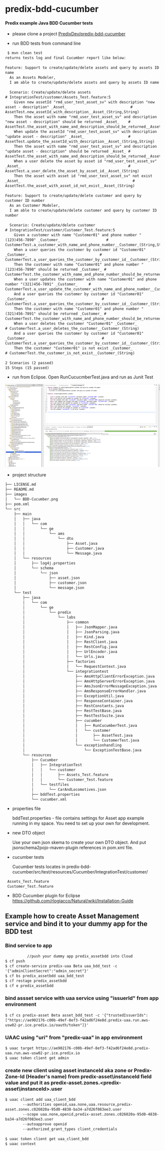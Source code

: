 # predix-bdd-cucumber

#### Predix example Java BDD Cucumber tests

- please clone a project [PredixDev/predix-bdd-cucumber ](https://github.com/PredixDev/predix-bdd-cucumber) 

- run BDD tests from command line 

``` 
 $ mvn clean test
returns tests log and final Cucumber report like below:
 
Feature: Support to create/update/delete assets and query by assets ID name
  As an Assets Modeler,
  I am able to create/update/delete assets and query by assets ID name

  Scenario: Create/update/delete assets                                                                                       # IntegrationTest/customer/Assets_Test.feature:5
    Given new assetId "rmd_user_test_asset_sv" with description "new asset - description" _Asset_                             # AssetTest.new_assetId_with_description__Asset_(String,String)
    Then the asset with name "rmd_user_test_asset_sv" and description "new asset - description" should be returned _Asset_    # AssetTest.the_asset_with_name_and_description_should_be_returned__Asset_(String,String)
    When update the assetId "rmd_user_test_asset_sv" with description "update asset - description" _Asset_                    # AssetTest.update_the_assetId_with_description__Asset_(String,String)
    Then the asset with name "rmd_user_test_asset_sv" and description "update asset - description" should be returned _Asset_ # AssetTest.the_asset_with_name_and_description_should_be_returned__Asset_(String,String)
    When a user delete the asset by asset id "rmd_user_test_asset_sv" _Asset_                                                 # AssetTest.a_user_delete_the_asset_by_asset_id__Asset_(String)
    Then the asset with asset id "rmd_user_test_asset_sv" not exist _Asset_                                                   # AssetTest.the_asset_with_asset_id_not_exist__Asset_(String)

Feature: Support to create/update/delete customer and query by customer ID number
  As an Customer Modeler,
  I am able to create/update/delete customer and query by customer ID number

  Scenario: Create/update/delete customer                                                                   # IntegrationTest/customer/Customer_Test.feature:5
    Given a customer with name "Customer01" and phone number "(123)456-7890" _Customer_                     # CustomerTest.a_customer_with_name_and_phone_number__Customer_(String,String)
    When a user queries the customer by customer id "Customer01" _Customer_                                 # CustomerTest.a_user_queries_the_customer_by_customer_id__Customer_(String)
    Then the customer with name "Customer01" and phone number "(123)456-7890" should be returned _Customer_ # CustomerTest.the_customer_with_name_and_phone_number_should_be_returned__Customer_(String,String)
    When a user updates the customer with name "Customer01" and phone number "(321)456-7891" _Customer_     # CustomerTest.a_user_update_the_customer_with_name_and_phone_number__Customer_(String,String)
    And a user queries the customer by customer id "Customer01" _Customer_                                  # CustomerTest.a_user_queries_the_customer_by_customer_id__Customer_(String)
    Then the customer with name "Customer01" and phone number "(321)456-7891" should be returned _Customer_ # CustomerTest.the_customer_with_name_and_phone_number_should_be_returned__Customer_(String,String)
    When a user deletes the customer "Customer01" _Customer_                                                # CustomerTest.a_user_deletes_the_customer__Customer_(String)
    And a user queries the customer by customer id "Customer01" _Customer_                                  # CustomerTest.a_user_queries_the_customer_by_customer_id__Customer_(String)
    Then the customer "Customer01" is not exist _Customer_                                                  # CustomerTest.the_customer_is_not_exist__Customer_(String)

2 Scenarios (2 passed)
15 Steps (15 passed)

``` 
- run from Eclipse.  Open RunCucucmberTest.java and run as Junit Test

<img src="images/BDD-Cucumber.png">

- project structure

``` 
├── LICENSE.md
├── README.md
├── images
│   └── BDD-Cucumber.png
├── pom.xml
└── src
    ├── main
    │   ├── java
    │   │   └── com
    │   │       └── ge
    │   │           └── ams
    │   │               └── dto
    │   │                   ├── Asset.java
    │   │                   ├── Customer.java
    │   │                   └── Message.java
    │   └── resources
    │       ├── log4j.properties
    │       └── schema
    │           └── json
    │               ├── asset.json
    │               ├── customer.json
    │               └── message.json
    └── test
        ├── java
        │   └── com
        │       └── ge
        │           └── predix
        │               └── labs
        │                   ├── common
        │                   │   ├── JsonMapper.java
        │                   │   ├── JsonParsing.java
        │                   │   ├── Kind.java
        │                   │   ├── RestClient.java
        │                   │   ├── RestConfig.java
        │                   │   ├── UrlEncoder.java
        │                   │   └── Urls.java
        │                   ├── factories
        │                   │   └── RequestContext.java
        │                   └── integrationtest
        │                       ├── AmsHttpClientErrorException.java
        │                       ├── AmsHttpServerErrorException.java
        │                       ├── AmsJsonErrorMessageException.java
        │                       ├── AmsResponseErrorHandler.java
        │                       ├── ExceptionUtil.java
        │                       ├── ResponseContainer.java
        │                       ├── RestConstants.java
        │                       ├── RestTestBase.java
        │                       ├── RestTestSuite.java
        │                       ├── cucumber
        │                       │   ├── RunCucumberTest.java
        │                       │   └── customer
        │                       │       ├── AssetTest.java
        │                       │       └── CustomerTest.java
        │                       └── exceptionhandling
        │                           └── ExceptionTestBase.java
        └── resources
            ├── Cucumber
            │   ├── IntegrationTest
            │   │   └── customer
            │   │       ├── Assets_Test.feature
            │   │       └── Customer_Test.feature
            │   └── testfiles
            │       └── CarAndLocomotives.json
            ├── bddTest.properties
            └── cucumber.xml

``` 
- properties file

  bddTest.properties - file contains settings for Asset app example running in my space.  You need to set up your own for development.
  
- new DTO object

  Use your own json skema to create your own DTO object. And put jsonschema2pojo-maven-plugin references in pom.xml file. 

- cucumber tests

  Cucumber tests locates in predix-bdd-cucumber/src/test/resources/Cucumber/IntegrationTest/customer/
 ```  
  Assets_Test.feature
  Customer_Test.feature
 ``` 
- BDD Cucumber plugin for Eclipse 
  https://github.com/rlogiacco/Natural/wiki/Installation-Guide

## Example how to create Asset Management service and bind it to your dummy app for the BDD test  
### Bind service to app

``` 
          //push your dummy app predix_assetbdd into Cloud
$ cf push
$ cf create-service predix-uaa Beta uaa_bdd_test -c '{"adminClientSecret":"admin_secret"}'
$ cf bs predix_assetbdd uaa_bdd_test   
$ cf restage predix_assetbdd
$ cf e predix_assetbdd
``` 

### bind assset service with uaa service using "issuerId" from app environment

``` 
$ cf cs predix-asset Beta asset_bdd_test -c '{"trustedIssuerIds": ["https://ae902176-c00b-49ef-8ef3-f42ad6f24e8d.predix-uaa.run.aws-usw02-pr.ice.predix.io/oauth/token"]}'

``` 
### UAAC using "uri" from "predix-uaa" in app environment

``` 
$ uaac target https://ae902176-c00b-49ef-8ef3-f42ad6f24e8d.predix-uaa.run.aws-usw02-pr.ice.predix.io
$ uaac token client get admin

``` 

### create new client using asset instanceId aka zone or Predix-Zone-Id (Header's name) from predix-asset\instanceId field value and put it as predix-asset.zones.<predix-asset\instanceId>.user    

``` 
$ uaac client add uaa_client_bdd 
        --authorities openid,uaa.none,uaa.resource,predix-asset.zones.c026020a-95d0-4838-ba34-a7d26f083ee3.user 
        --scope uaa.none,openid,predix-asset.zones.c026020a-95d0-4838-ba34-a7d26f083ee3.user 
        --autoapprove openid 
        --authorized_grant_types client_credentials

$ uaac token client get uaa_client_bdd
$ uaac context
``` 
  

 

